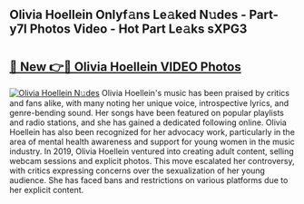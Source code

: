 ## Olivia Hoellein Onlyf𝚊ns Le𝚊ked N𝚞des - Part-y7I Photos Video - Hot Part Le𝚊ks sXPG3

# <h2><a href="http://ab54934.deff.icu/?id=Olivia+Hoellein">🔗 New 👉🔴 Olivia Hoellein VIDEO Photos</a></h2>

[![Olivia Hoellein N𝚞des](https://i.imgur.com/rIISA9y.gif)](http://ab54934.deff.icu/?id=Olivia+Hoellein)
Olivia Hoellein's music has been praised by critics and fans alike, with many noting her unique voice, introspective lyrics, and genre-bending sound. Her songs have been featured on popular playlists and radio stations, and she has gained a dedicated following online. Olivia Hoellein has also been recognized for her advocacy work, particularly in the area of mental health awareness and support for young women in the music industry. In 2019, Olivia Hoellein ventured into creating adult content, selling webcam sessions and explicit photos. This move escalated her controversy, with critics expressing concerns over the sexualization of her young audience. She has faced bans and restrictions on various platforms due to her explicit content.
